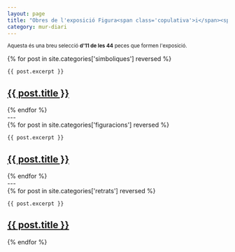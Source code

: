 ```yaml
---
layout: page
title: "Obres de l'exposició Figura<span class='copulativa'>i</span><span class='light'>Retrat</span>"
category: mur-diari
---
```


<p><small>Aquesta és una breu selecció <strong>d'11 de les 44</strong> peces que formen l'exposició.</small></p>

<div class="posts clearfix">
  {% for post in site.categories['simboliques'] reversed %}
  <div class="post">

    {{ post.excerpt }}    

  <h2 class="post-title">
      <a href="{{ post.url }}">
        {{ post.title }}
      </a>
    </h2>
    <p class="text-center"><a href="{{ post.url }}"><i class="fa fa-lg fa-plus-square-o"></i></a></p>
    </div>
  {% endfor %}
</div>
---
<div class="posts clearfix">
  {% for post in site.categories['figuracions'] reversed %}
  <div class="post">

    {{ post.excerpt }}    

  <h2 class="post-title">
      <a href="{{ post.url }}">
        {{ post.title }}
      </a>
    </h2>
    <p class="text-center"><a href="{{ post.url }}"><i class="fa fa-lg fa-plus-square-o"></i></a></p>
    </div>
  {% endfor %}
</div>
---
<div class="posts clearfix">
  {% for post in site.categories['retrats'] reversed %}
  <div class="post">

    {{ post.excerpt }}    

  <h2 class="post-title">
      <a href="{{ post.url }}">
        {{ post.title }}
      </a>
    </h2>
    <p class="text-center"><a href="{{ post.url }}"><i class="fa fa-lg fa-plus-square-o"></i></a></p>
    </div>
  {% endfor %}
</div>